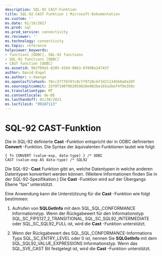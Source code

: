 ```yaml
---
description: SQL-92 CAST-Funktion
title: SQL-92-CAST Funktion | Microsoft-Dokumentation
ms.custom: ''
ms.date: 01/19/2017
ms.prod: sql
ms.prod_service: connectivity
ms.reviewer: ''
ms.technology: connectivity
ms.topic: reference
helpviewer_keywords:
- functions [ODBC], SQL-92 functions
- SQL-92 functions [ODBC]
- CAST function [ODBC]
ms.assetid: 982f09e5-8205-41b9-98b3-8f898e24743f
author: David-Engel
ms.author: v-daenge
ms.openlocfilehash: f8cc377f6f87c8cff9728cbf3d211345b0a0a20f
ms.sourcegitcommit: 33f0f190f962059826e002be165a2bef4f9e350c
ms.translationtype: MT
ms.contentlocale: de-DE
ms.lasthandoff: 01/30/2021
ms.locfileid: "99187113"
---
```

# <a name="sql-92-cast-function"></a>SQL-92 CAST-Funktion
Die in SQL-92 definierte **Cast** -Funktion entspricht der in ODBC definierten **Convert** -Funktion. Die Syntax der äquivalenten Funktionen lautet wie folgt:  
  
```  
{ fn CONVERT (value-exp, data-type) } /* ODBC  
CAST (value-exp AS data-type) /* SQL92  
```  
  
 Die SQL-92- **Cast** Funktion gibt an, welche Datentypen in welche anderen Datentypen konvertiert werden können. (Weitere Informationen finden Sie in der SQL-92-Spezifikation.) Die **Cast** -Funktion wird auf der Übergangs Ebene "fps" unterstützt.  
  
 Eine Anwendung kann die Unterstützung für die **Cast** -Funktion wie folgt bestimmen:  
  
1.  Aufrufen von **SQLGetInfo** mit dem SQL_SQL_CONFORMANCE Informationstyp. Wenn der Rückgabewert für den Informationstyp SQL_SC_FIPS127_2_TRANSITIONAL, SQL_SC_SQL92_INTERMEDIATE oder SQL_SC_SQL92_FULL ist, wird die **Cast** -Funktion unterstützt.  
  
2.  Wenn der Rückgabewert des SQL_SQL_CONFORMANCE-Informations Typs SQL_SC_ENTRY_LEVEL oder 0 ist, nennen Sie **SQLGetInfo** mit dem SQL_SQL92_VALUE_EXPRESSIONS Informationstyp. Wenn das SQL_SVE_CAST Bit festgelegt ist, wird die **Cast** -Funktion unterstützt.
